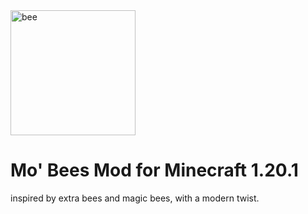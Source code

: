 <img src="bee.png" alt="bee" width="200"/>

# Mo' Bees Mod for Minecraft 1.20.1
inspired by extra bees and magic bees, with a modern twist.
